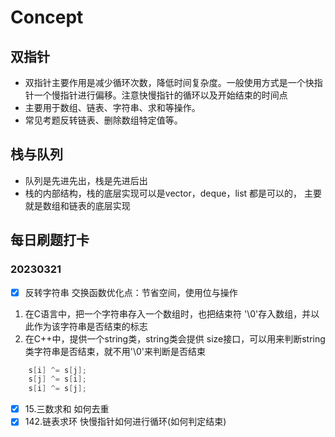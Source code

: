 # Concept

## 双指针

* 双指针主要作用是减少循环次数，降低时间复杂度。一般使用方式是一个快指针一个慢指针进行偏移。注意快慢指针的循环以及开始结束的时间点
* 主要用于数组、链表、字符串、求和等操作。
* 常见考题反转链表、删除数组特定值等。
  
## 栈与队列

* 队列是先进先出，栈是先进后出
* 栈的内部结构，栈的底层实现可以是vector，deque，list 都是可以的， 主要就是数组和链表的底层实现
  
## 每日刷题打卡

### 20230321

* [x] 反转字符串 交换函数优化点：节省空间，使用位与操作
  
1. 在C语言中，把一个字符串存入一个数组时，也把结束符 '\0'存入数组，并以此作为该字符串是否结束的标志
2. 在C++中，提供一个string类，string类会提供 size接口，可以用来判断string类字符串是否结束，就不用'\0'来判断是否结束

```cpp
    s[i] ^= s[j];
    s[j] ^= s[i];
    s[i] ^= s[j];
```

* [x] 15.三数求和  如何去重
* [x] 142.链表求环 快慢指针如何进行循环(如何判定结束)
